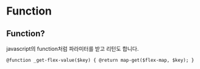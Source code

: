 # Function

## Function?

javascript의 function처럼 파라미터를 받고 리턴도 합니다.

```
@function _get-flex-value($key) { @return map-get($flex-map, $key); }
```

